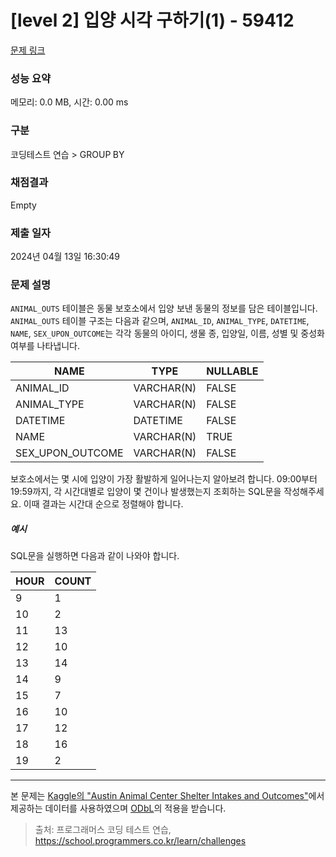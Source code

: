 # [level 2] 입양 시각 구하기(1) - 59412 

[문제 링크](https://school.programmers.co.kr/learn/courses/30/lessons/59412#qna) 

### 성능 요약

메모리: 0.0 MB, 시간: 0.00 ms

### 구분

코딩테스트 연습 > GROUP BY

### 채점결과

Empty

### 제출 일자

2024년 04월 13일 16:30:49

### 문제 설명

<p><code>ANIMAL_OUTS</code> 테이블은 동물 보호소에서 입양 보낸 동물의 정보를 담은 테이블입니다. <code>ANIMAL_OUTS</code> 테이블 구조는 다음과 같으며, <code>ANIMAL_ID</code>, <code>ANIMAL_TYPE</code>, <code>DATETIME</code>, <code>NAME</code>, <code>SEX_UPON_OUTCOME</code>는 각각 동물의 아이디, 생물 종, 입양일, 이름, 성별 및 중성화 여부를 나타냅니다.</p>
<table class="table">
        <thead><tr>
<th>NAME</th>
<th>TYPE</th>
<th>NULLABLE</th>
</tr>
</thead>
        <tbody><tr>
<td>ANIMAL_ID</td>
<td>VARCHAR(N)</td>
<td>FALSE</td>
</tr>
<tr>
<td>ANIMAL_TYPE</td>
<td>VARCHAR(N)</td>
<td>FALSE</td>
</tr>
<tr>
<td>DATETIME</td>
<td>DATETIME</td>
<td>FALSE</td>
</tr>
<tr>
<td>NAME</td>
<td>VARCHAR(N)</td>
<td>TRUE</td>
</tr>
<tr>
<td>SEX_UPON_OUTCOME</td>
<td>VARCHAR(N)</td>
<td>FALSE</td>
</tr>
</tbody>
      </table>
<p>보호소에서는 몇 시에 입양이 가장 활발하게 일어나는지 알아보려 합니다. 09:00부터 19:59까지, 각 시간대별로 입양이 몇 건이나 발생했는지 조회하는 SQL문을 작성해주세요. 이때 결과는 시간대 순으로 정렬해야 합니다.</p>

<h5>예시</h5>

<p>SQL문을 실행하면 다음과 같이 나와야 합니다.</p>
<table class="table">
        <thead><tr>
<th>HOUR</th>
<th>COUNT</th>
</tr>
</thead>
        <tbody><tr>
<td>9</td>
<td>1</td>
</tr>
<tr>
<td>10</td>
<td>2</td>
</tr>
<tr>
<td>11</td>
<td>13</td>
</tr>
<tr>
<td>12</td>
<td>10</td>
</tr>
<tr>
<td>13</td>
<td>14</td>
</tr>
<tr>
<td>14</td>
<td>9</td>
</tr>
<tr>
<td>15</td>
<td>7</td>
</tr>
<tr>
<td>16</td>
<td>10</td>
</tr>
<tr>
<td>17</td>
<td>12</td>
</tr>
<tr>
<td>18</td>
<td>16</td>
</tr>
<tr>
<td>19</td>
<td>2</td>
</tr>
</tbody>
      </table>
<hr>

<p>본 문제는 <a href="https://www.kaggle.com/aaronschlegel/austin-animal-center-shelter-intakes-and-outcomes" target="_blank" rel="noopener">Kaggle의 "Austin Animal Center Shelter Intakes and Outcomes"</a>에서 제공하는 데이터를 사용하였으며 <a href="https://opendatacommons.org/licenses/odbl/1.0/" target="_blank" rel="noopener">ODbL</a>의 적용을 받습니다.</p>


> 출처: 프로그래머스 코딩 테스트 연습, https://school.programmers.co.kr/learn/challenges